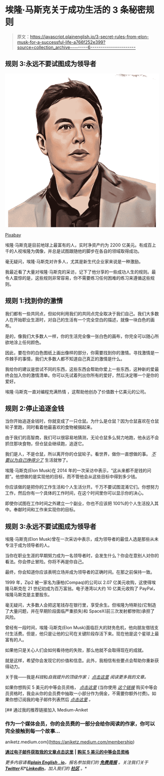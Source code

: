 # 埃隆·马斯克关于成功生活的 3 条秘密规则

> 原文：<https://javascript.plainenglish.io/3-secret-rules-from-elon-musk-for-a-successful-life-a766f252e399?source=collection_archive---------6----------------------->

## 规则 3:永远不要试图成为领导者

![](img/fbfd161c4602197c95f133e242df83c7.png)

[Pixabay](https://pixabay.com/illustrations/elon-musk-entrepreneur-businessman-6949267/)

埃隆·马斯克是目前地球上最富有的人，实时净资产约为 2200 亿美元。有成百上千的人视埃隆为偶像，并总是试图跟随他的脚步在各自的领域取得成功。

毫无疑问，埃隆·马斯克对许多人，尤其是新生代企业家来说是一种激励。

我最近看了大量对埃隆·马斯克的采访，记下了他分享的一些成功人生的规则。最令人震惊的是，这些规则非常容易，你不需要练习任何困难的练习来遵循这些规则。

## 规则 1:找到你的激情

我们都有一些共同点，但如何利用我们的共同点完全取决于我们自己。我们大多数人在开始职业生涯时，对自己的生活有一个完全空白的描述，就像一块白色的画布。

是的，像我们大多数人一样，你的生活完全像一张白色的画布，你完全可以随心所欲地涂上任何颜色。

因此，要在你的白色图纸上画出像样的部分，你需要找到你的激情。寻找激情是一件棘手的事情，我们大多数人都不知道自己真正的激情是什么。

我给你的建议是尝试不同的东西，这些东西会帮助你爱上一些东西，这种新的爱最终会加入你的激情清单。你可以先试着列出你所有的爱好，然后决定哪一个是你的爱好。

埃隆·马斯克一直对编程充满热情 ，这帮助他创办了价值数十亿美元的公司。

## 规则 2:停止追逐金钱

当你开始追逐金钱时，你就变成了一只仓鼠。为什么是仓鼠？因为仓鼠喜欢在仓鼠轮子里跑，同时看着他最喜欢的食物被捆起来。

由于我们的高智商，我们可以很容易地猜测，无论仓鼠多么努力地跑，他永远不会抓住那块食物，但仓鼠会继续跑，追逐它。

我们是人，不是仓鼠，所以离开你的仓鼠轮子。看世界，做你一直想做的事。 [*不要以为自己挣得少了*](/i-always-wanted-to-get-instantly-rich-from-my-programming-job-9044ada48156) 生活就惨了。

埃隆·马斯克(Elon Musk)在 2014 年的一次采访中表示，“这从来都不是钱的问题”。他想做的是实现他的目标，而不管他会从这些目标中得到多少钱。

你应该做的是把你的工作生活和个人生活分开。千万不要试图混淆它们。你想努力工作，然后你有一个具体的工作时间，在这个时间里你可以显示你的决心。

即使你试图在工作时间之外建立一个副业，你也不应该把 100%的个人生活投入其中。奉献时间和工作来实现你的目标。

## 规则 3:永远不要试图成为领导者

埃隆·马斯克(Elon Musk)曾在一次采访中表示，成为领导者的最佳人选是那些从未专注于成为领导者的人。

当你在职业生涯的早期努力成为一名领导者时，会发生什么？你会在意别人对你的看法。你会停止冒险。你将不再是你自己。

最终，你会知道你应该表明立场并成为领导者的正确时间。在那之前保持一致。

1999 年，Zip2 被一家名为康柏(Compaq)的公司以 2.07 亿美元收购，这使得埃隆马斯克在 21 世纪初成为百万富翁。电子港湾以大约 10 亿美元收购了 PayPal，埃隆马斯克是主要股东。

毫无疑问，大多数人会把这笔钱存在银行里，享受余生。但埃隆为特斯拉(它制造了大量问题，并在早期阶段面临严重损失)和 SpaceX(前三次发射都惨败)承担了风险。

曾经有一段时间，埃隆·马斯克(Elon Musk)面临巨大的财务危机，他向朋友借钱支付生活费。但是，他只是让他的公司在关键阶段存活下来。现在他是这个星球上最富有的人。

如果他只是关心人们会如何看待他的失败，那么他就不会取得现在的成就。

就是这样，希望你会发现它的价值和信息。此外，我相信有些要点会帮助你重新获得动力。

关于我——我是*科技*和*自我提升的顶级作家；* [*点击这里*](https://aniketz.medium.com/) *阅读更多我的文章。*

如果你想购买 5 美元的中等会员资格， [*点击这里*](https://aniketz.medium.com/membership) (当你使用 [*这个链接*](https://aniketz.medium.com/membership) 购买中等会员资格时，我会从你的会员费中抽取一小部分作为佣金，不需要你额外付费)。如果你想订阅我的电子邮件列表然后 [*点击这里*](https://aniketz.medium.com/subscribe) *。*

[](https://aniketz.medium.com/membership) [## 通过我的推荐链接加入 Medium-Aniket

### 作为一个媒体会员，你的会员费的一部分会给你阅读的作家，你可以完全接触到每一个故事…

aniketz.medium.com](https://aniketz.medium.com/membership) 

[**通过电子邮件获取我的文章点击这里**](https://aniketz.medium.com/subscribe) **|** [**购买 5 美元的中等会员资格**](https://aniketz.medium.com/membership)

*更多内容请看*[***plain English . io***](https://plainenglish.io/)*。报名参加我们的* [***免费周报***](http://newsletter.plainenglish.io/) *。关注我们关于*[***Twitter***](https://twitter.com/inPlainEngHQ)*和**[***LinkedIn***](https://www.linkedin.com/company/inplainenglish/)*。加入我们的* [***社区***](https://discord.gg/GtDtUAvyhW) *。**